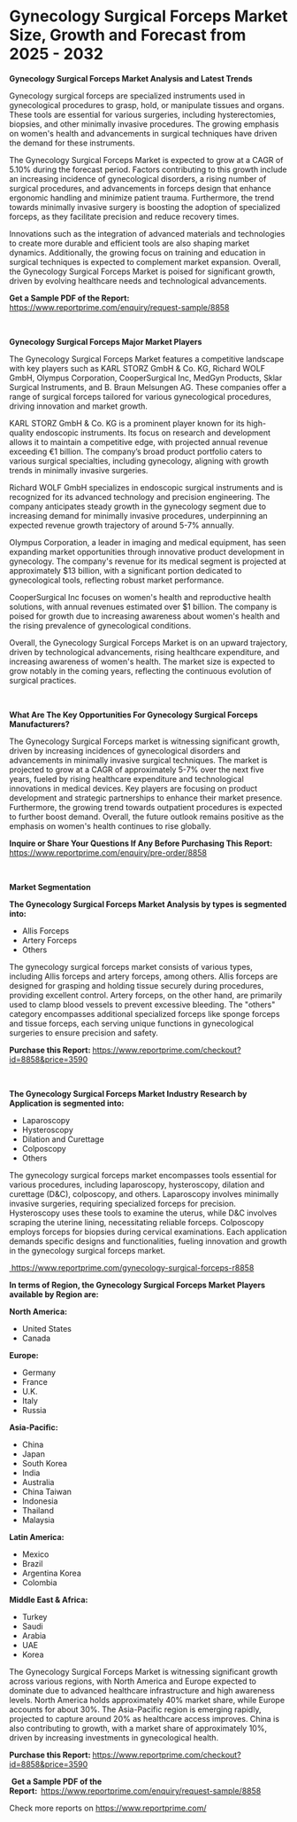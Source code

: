 <p><h1>Gynecology Surgical Forceps Market Size, Growth and Forecast from 2025 - 2032</h1></p><p><strong>Gynecology Surgical Forceps Market Analysis and Latest Trends</strong></p>
<p><p>Gynecology surgical forceps are specialized instruments used in gynecological procedures to grasp, hold, or manipulate tissues and organs. These tools are essential for various surgeries, including hysterectomies, biopsies, and other minimally invasive procedures. The growing emphasis on women's health and advancements in surgical techniques have driven the demand for these instruments.</p><p>The Gynecology Surgical Forceps Market is expected to grow at a CAGR of 5.10% during the forecast period. Factors contributing to this growth include an increasing incidence of gynecological disorders, a rising number of surgical procedures, and advancements in forceps design that enhance ergonomic handling and minimize patient trauma. Furthermore, the trend towards minimally invasive surgery is boosting the adoption of specialized forceps, as they facilitate precision and reduce recovery times.</p><p>Innovations such as the integration of advanced materials and technologies to create more durable and efficient tools are also shaping market dynamics. Additionally, the growing focus on training and education in surgical techniques is expected to complement market expansion. Overall, the Gynecology Surgical Forceps Market is poised for significant growth, driven by evolving healthcare needs and technological advancements.</p></p>
<p><strong>Get a Sample PDF of the Report:&nbsp;</strong> <a href="https://www.reportprime.com/enquiry/request-sample/8858?utm_campaign=3221&utm_medium=2&utm_source=Github&utm_content=ia&utm_term=20032025&utm_id=gynecology-surgical-forceps">https://www.reportprime.com/enquiry/request-sample/8858</a></p>
<p>&nbsp;</p>
<p><strong>Gynecology Surgical Forceps Major Market Players</strong></p>
<p><p>The Gynecology Surgical Forceps Market features a competitive landscape with key players such as KARL STORZ GmbH & Co. KG, Richard WOLF GmbH, Olympus Corporation, CooperSurgical Inc, MedGyn Products, Sklar Surgical Instruments, and B. Braun Melsungen AG. These companies offer a range of surgical forceps tailored for various gynecological procedures, driving innovation and market growth.</p><p>KARL STORZ GmbH & Co. KG is a prominent player known for its high-quality endoscopic instruments. Its focus on research and development allows it to maintain a competitive edge, with projected annual revenue exceeding €1 billion. The company’s broad product portfolio caters to various surgical specialties, including gynecology, aligning with growth trends in minimally invasive surgeries.</p><p>Richard WOLF GmbH specializes in endoscopic surgical instruments and is recognized for its advanced technology and precision engineering. The company anticipates steady growth in the gynecology segment due to increasing demand for minimally invasive procedures, underpinning an expected revenue growth trajectory of around 5-7% annually.</p><p>Olympus Corporation, a leader in imaging and medical equipment, has seen expanding market opportunities through innovative product development in gynecology. The company's revenue for its medical segment is projected at approximately $13 billion, with a significant portion dedicated to gynecological tools, reflecting robust market performance.</p><p>CooperSurgical Inc focuses on women's health and reproductive health solutions, with annual revenues estimated over $1 billion. The company is poised for growth due to increasing awareness about women's health and the rising prevalence of gynecological conditions.</p><p>Overall, the Gynecology Surgical Forceps Market is on an upward trajectory, driven by technological advancements, rising healthcare expenditure, and increasing awareness of women's health. The market size is expected to grow notably in the coming years, reflecting the continuous evolution of surgical practices.</p></p>
<p>&nbsp;</p>
<p><strong>What Are The Key Opportunities For Gynecology Surgical Forceps Manufacturers?</strong></p>
<p><p>The Gynecology Surgical Forceps market is witnessing significant growth, driven by increasing incidences of gynecological disorders and advancements in minimally invasive surgical techniques. The market is projected to grow at a CAGR of approximately 5-7% over the next five years, fueled by rising healthcare expenditure and technological innovations in medical devices. Key players are focusing on product development and strategic partnerships to enhance their market presence. Furthermore, the growing trend towards outpatient procedures is expected to further boost demand. Overall, the future outlook remains positive as the emphasis on women's health continues to rise globally.</p></p>
<p><strong>Inquire or Share Your Questions If Any Before Purchasing This Report:</strong> <a href="https://www.reportprime.com/enquiry/pre-order/8858?utm_campaign=3221&utm_medium=2&utm_source=Github&utm_content=ia&utm_term=20032025&utm_id=gynecology-surgical-forceps">https://www.reportprime.com/enquiry/pre-order/8858</a></p>
<p>&nbsp;</p>
<p><strong>Market Segmentation</strong></p>
<p><strong>The Gynecology Surgical Forceps Market Analysis by types is segmented into:</strong></p>
<p><ul><li>Allis Forceps</li><li>Artery Forceps</li><li>Others</li></ul></p>
<p><p>The gynecology surgical forceps market consists of various types, including Allis forceps and artery forceps, among others. Allis forceps are designed for grasping and holding tissue securely during procedures, providing excellent control. Artery forceps, on the other hand, are primarily used to clamp blood vessels to prevent excessive bleeding. The "others" category encompasses additional specialized forceps like sponge forceps and tissue forceps, each serving unique functions in gynecological surgeries to ensure precision and safety.</p></p>
<p><strong>Purchase this Report:&nbsp;</strong><a href="https://www.reportprime.com/checkout?id=8858&price=3590&utm_campaign=3221&utm_medium=2&utm_source=Github&utm_content=ia&utm_term=20032025&utm_id=gynecology-surgical-forceps">https://www.reportprime.com/checkout?id=8858&price=3590</a></p>
<p>&nbsp;</p>
<p><strong>The Gynecology Surgical Forceps Market Industry Research by Application is segmented into:</strong></p>
<p><ul><li>Laparoscopy</li><li>Hysteroscopy</li><li>Dilation and Curettage</li><li>Colposcopy</li><li>Others</li></ul></p>
<p><p>The gynecology surgical forceps market encompasses tools essential for various procedures, including laparoscopy, hysteroscopy, dilation and curettage (D&C), colposcopy, and others. Laparoscopy involves minimally invasive surgeries, requiring specialized forceps for precision. Hysteroscopy uses these tools to examine the uterus, while D&C involves scraping the uterine lining, necessitating reliable forceps. Colposcopy employs forceps for biopsies during cervical examinations. Each application demands specific designs and functionalities, fueling innovation and growth in the gynecology surgical forceps market.</p></p>
<p><a href="https://www.reportprime.com/gynecology-surgical-forceps-r8858?utm_campaign=3221&utm_medium=2&utm_source=Github&utm_content=ia&utm_term=20032025&utm_id=gynecology-surgical-forceps">&nbsp;https://www.reportprime.com/gynecology-surgical-forceps-r8858</a></p>
<p><strong>In terms of Region, the Gynecology Surgical Forceps Market Players available by Region are:</strong></p>
<p>
    <p> <strong> North America: </strong>
        <ul>
            <li>United States</li>
            <li>Canada</li>
        </ul>
        </p> 
    <p> <strong> Europe: </strong>
        <ul>
            <li>Germany</li>
            <li>France</li>
            <li>U.K.</li>
            <li>Italy</li>
            <li>Russia</li>
        </ul>
        </p> 
    <p> <strong> Asia-Pacific: </strong>
        <ul>
            <li>China</li>
            <li>Japan</li>
            <li>South Korea</li>
            <li>India</li>
            <li>Australia</li>
            <li>China Taiwan</li>
            <li>Indonesia</li>
            <li>Thailand</li>
            <li>Malaysia</li>
        </ul>
        </p> 
    <p> <strong> Latin America: </strong>
        <ul>
            <li>Mexico</li>
            <li>Brazil</li>
            <li>Argentina Korea</li>
            <li>Colombia</li>
        </ul>
        </p> 
    <p> <strong> Middle East & Africa: </strong>
        <ul>
            <li>Turkey</li>
            <li>Saudi</li>
            <li>Arabia</li>
            <li>UAE</li>
            <li>Korea</li>
        </ul>
    </p>
    </p>
<p><p>The Gynecology Surgical Forceps Market is witnessing significant growth across various regions, with North America and Europe expected to dominate due to advanced healthcare infrastructure and high awareness levels. North America holds approximately 40% market share, while Europe accounts for about 30%. The Asia-Pacific region is emerging rapidly, projected to capture around 20% as healthcare access improves. China is also contributing to growth, with a market share of approximately 10%, driven by increasing investments in gynecological health.</p></p>
<p><strong>Purchase this Report: </strong><a href="https://www.reportprime.com/checkout?id=8858&price=3590&utm_campaign=3221&utm_medium=2&utm_source=Github&utm_content=ia&utm_term=20032025&utm_id=gynecology-surgical-forceps">https://www.reportprime.com/checkout?id=8858&price=3590</a></p>
<p>&nbsp;<strong>Get a Sample PDF of the Report:&nbsp;&nbsp;</strong><a href="https://www.reportprime.com/enquiry/request-sample/8858?utm_campaign=3221&utm_medium=2&utm_source=Github&utm_content=ia&utm_term=20032025&utm_id=gynecology-surgical-forceps">https://www.reportprime.com/enquiry/request-sample/8858</a></p>
<p><strong></strong></p>
<p>Check more reports on <a href="https://www.reportprime.com/?utm_campaign=3221&utm_medium=2&utm_source=Github&utm_content=ia&utm_term=20032025&utm_id=gynecology-surgical-forceps">https://www.reportprime.com/</a></p>
